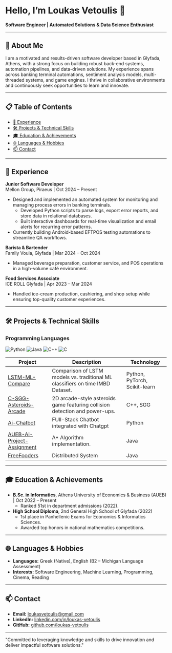 # Hello, I’m Loukas Vetoulis 👋

**Software Engineer | Automated Solutions & Data Science Enthusiast**

---

## 📖 About Me

I am a motivated and results-driven software developer based in Glyfada, Athens, with a strong focus on building robust back-end systems, automation pipelines, and data-driven solutions. My experience spans across banking terminal automations, sentiment analysis models, multi-threaded systems, and game engines. I thrive in collaborative environments and continuously seek opportunities to learn and innovate.

---
## 📋 Table of Contents

- [💼 Experience](#-experience)  
- [🛠️ Projects & Technical Skills](#️-projects--technical-skills)  
- [🎓 Education & Achievements](#-education--achievements)  
- [🌐 Languages & Hobbies](#-languages--hobbies)  
- [📫 Contact](#-contact)  

---

## 💼 Experience

**Junior Software Developer**  
Mellon Group, Piraeus | Oct 2024 – Present  
- Designed and implemented an automated system for monitoring and managing process errors in banking terminals.  
  - Developed Python scripts to parse logs, export error reports, and store data in relational databases.  
  - Built interactive dashboards for real-time visualization and email alerts for recurring error patterns.  
- Currently building Android-based EFTPOS testing automations to streamline QA workflows.

**Barista & Bartender**  
Family Voula, Glyfada | Mar 2024 – Oct 2024  
- Managed beverage preparation, customer service, and POS operations in a high-volume café environment.

**Food Services Associate**  
ICE ROLL Glyfada | Apr 2023 – Mar 2024  
- Handled ice-cream production, cashiering, and shop setup while ensuring top-quality customer experiences.

---

## 🛠️ Projects & Technical Skills
### Programming Languages
<div>
  <img src="https://img.shields.io/badge/Python-3670A0?style=flat-square&logo=python&logoColor=white" alt="Python">
  <img src="https://img.shields.io/badge/Java-ED8B00?style=flat-square&logo=java&logoColor=white" alt="Java">
  <img src="https://img.shields.io/badge/C++-00599C?style=flat-square&logo=c%2B%2B&logoColor=white" alt="C++">
  <img src="https://img.shields.io/badge/C-00599C?style=flat-square&logo=c&logoColor=white" alt="C">
</div>

| Project | Description | Technology |
|---|---|---|
| [LSTM-ML-Compare](https://github.com/loukas-vetoulis/LSTM-ML-Compare) | Comparison of LSTM models vs. traditional ML classifiers on time IMBD Dataset. | Python, PyTorch, Scikit-learn |
| [C-SGG-Asteroids-Arcade](https://github.com/loukas-vetoulis/C-SGG-Asteroids-Arcade) | 2D arcade-style asteroids game featuring collision detection and power-ups. | C++, SGG |
| [Ai-Chatbot](https://github.com/loukas-vetoulis/Ai-Chatbot) | FUll-Stack Chatbot integrated with Chatgpt | Python |
| [AUEB-Ai-Project-Assignment](https://github.com/loukas-vetoulis/AUEB-Ai-Project-Assigment) | A* Algorithm implementation. | Java |
| [FreeFooders](https://github.com/loukas-vetoulis/FreeFooders) | Distributed System | Java |

---

## 🎓 Education & Achievements

- **B.Sc. in Informatics**, Athens University of Economics & Business (AUEB) | Oct 2022 – Present  
  - Ranked 51st in department admissions (2022).
- **High School Diploma**, 2nd General High School of Glyfada (2022)  
  - 1st place in Panhellenic Exams for Economics & Informatics Sciences.  
  - Awarded top honors in national mathematics competitions.

---

## 🌐 Languages & Hobbies

- **Languages:** Greek (Native), English (B2 – Michigan Language Assessment)  
- **Interests:** Software Engineering, Machine Learning, Programming, Cinema, Reading

---

## 📫 Contact

- **Email:** [loukasvetoulis@gmail.com](mailto:loukasvetoulis@gmail.com)  
- **LinkedIn:** [linkedin.com/in/loukas-vetoulis](www.linkedin.com/in/loukas-vetoulis-483b892b8)  
- **GitHub:** [github.com/loukas-vetoulis](https://github.com/loukas-vetoulis)

---

"Committed to leveraging knowledge and skills to drive innovation and deliver impactful software solutions."
